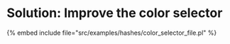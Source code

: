 # Solution: Improve the color selector

{% embed include file="src/examples/hashes/color_selector_file.pl" %}
